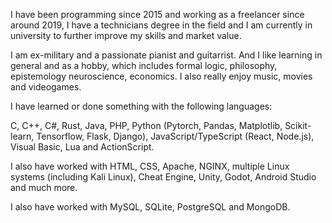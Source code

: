 I have been programming since 2015 and working as a freelancer since around 2019, I have a technicians degree in the field and I am currently in university to further improve my skills and market value.


I am ex-military and a passionate pianist and guitarrist. And I like learning in general and as a hobby, which includes formal logic, philosophy, epistemology neuroscience, economics. I also really enjoy music, movies and videogames.


I have learned or done something with the following languages:

C, C++, C#, Rust, Java, PHP, Python (Pytorch, Pandas, Matplotlib, Scikit-learn, Tensorflow, Flask, Django), JavaScript/TypeScript (React, Node.js), Visual Basic, Lua and ActionScript.

I also have worked with HTML, CSS, Apache, NGINX, multiple Linux systems (including Kali Linux), Cheat Engine, Unity, Godot, Android Studio and much more. 

I also have worked with MySQL, SQLite, PostgreSQL and MongoDB.
